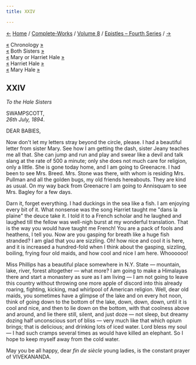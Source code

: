 ```yaml
---
title: XXIV

---
```

<div>

[←](023_sisters.htm) [Home](../../../index.htm) /
[Complete-Works](../../complete_works.htm) / [Volume
8](../volume_8_contents.htm) / [Epistles – Fourth
Series](epistles_fourth_series_contents.htm) / [→](025_sisters.htm)

  

[«](../../volume_9/letters_fifth_series/025_mother.htm) Chronology
[»](../../volume_6/epistles_second_series/044_sisters.htm)  
[«](023_sisters.htm) Both Sisters
[»](../../volume_6/epistles_second_series/044_sisters.htm)  
[«](023_sisters.htm) Mary or Harriet Hale
[»](../../volume_6/epistles_second_series/044_sisters.htm)  
[«](023_sisters.htm) Harriet Hale
[»](../../volume_6/epistles_second_series/044_sisters.htm)  
[«](023_sisters.htm) Mary Hale
[»](../../volume_6/epistles_second_series/044_sisters.htm)

## XXIV

*To the Hale Sisters*

SWAMPSCOTT,  
*26th July, 1894*.

DEAR BABIES,

Now don't let my letters stray beyond the circle, please. I had a
beautiful letter from sister Mary. See how I am getting the dash, sister
Jeany teaches me all that. She can jump and run and play and swear like
a devil and talk slang at the rate of 500 a minute; only she does not
much care for religion, only a little. She is gone today home, and I am
going to Greenacre. I had been to see Mrs. Breed. Mrs. Stone was there,
with whom is residing Mrs. Pullman and all the golden bugs, my old
friends hereabouts. They are kind as usual. On my way back from
Greenacre I am going to Annisquam to see Mrs. Bagley for a few days.

Darn it, forget everything. I had duckings in the sea like a fish. I am
enjoying every bit of it. What nonsense was the song Harriet taught me
"dans la plaine" the deuce take it. I told it to a French scholar and he
laughed and laughed till the fellow was well-nigh burst at my wonderful
translation. That is the way you would have taught me French! You are a
pack of fools and heathens, I tell you. Now are you gasping for breath
like a huge fish stranded? I am glad that you are sizzling. Oh! how nice
and cool it is here, and it is increased a hundred-fold when I think
about the gasping, sizzling, boiling, frying four old maids, and how
cool and nice I am here. Whoooooo!

Miss Phillips has a beautiful place somewhere in N.Y. State — mountain,
lake, river, forest altogether — what more? I am going to make a
Himalayas there and start a monastery as sure as I am living — I am not
going to leave this country without throwing one more apple of discord
into this already roaring, fighting, kicking, mad whirlpool of American
religion. Well, dear old maids, you sometimes have a glimpse of the lake
and on every hot noon, think of going down to the bottom of the lake,
down, down, down, until it is cool and nice, and then to lie down on the
bottom, with that coolness above and around, and lie there still,
silent, and just doze — not sleep, but dreamy dozing half unconscious
sort of bliss — very much like that which opium brings; that is
delicious; and drinking lots of iced water. Lord bless my soul — I had
such cramps several times as would have killed an elephant. So I hope to
keep myself away from the cold water.

May you be all happy, dear *fin de siècle* young ladies, is the constant
prayer of VIVEKANANDA.

</div>
